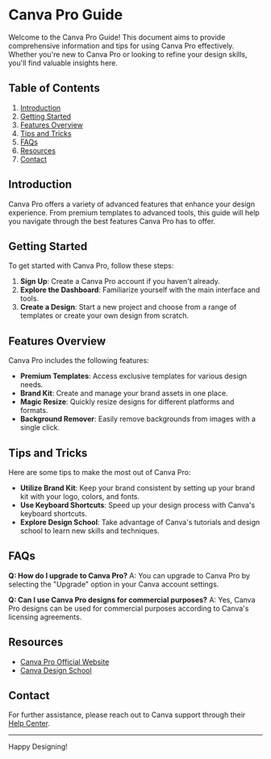 <!--
  README.md

  Theme: Dark
-->

# Canva Pro Guide

Welcome to the Canva Pro Guide! This document aims to provide comprehensive information and tips for using Canva Pro effectively. Whether you're new to Canva Pro or looking to refine your design skills, you'll find valuable insights here.

## Table of Contents

1. [Introduction](#introduction)
2. [Getting Started](#getting-started)
3. [Features Overview](#features-overview)
4. [Tips and Tricks](#tips-and-tricks)
5. [FAQs](#faqs)
6. [Resources](#resources)
7. [Contact](#contact)

## Introduction

Canva Pro offers a variety of advanced features that enhance your design experience. From premium templates to advanced tools, this guide will help you navigate through the best features Canva Pro has to offer.

## Getting Started

To get started with Canva Pro, follow these steps:

1. **Sign Up**: Create a Canva Pro account if you haven't already.
2. **Explore the Dashboard**: Familiarize yourself with the main interface and tools.
3. **Create a Design**: Start a new project and choose from a range of templates or create your own design from scratch.

## Features Overview

Canva Pro includes the following features:

- **Premium Templates**: Access exclusive templates for various design needs.
- **Brand Kit**: Create and manage your brand assets in one place.
- **Magic Resize**: Quickly resize designs for different platforms and formats.
- **Background Remover**: Easily remove backgrounds from images with a single click.

## Tips and Tricks

Here are some tips to make the most out of Canva Pro:

- **Utilize Brand Kit**: Keep your brand consistent by setting up your brand kit with your logo, colors, and fonts.
- **Use Keyboard Shortcuts**: Speed up your design process with Canva's keyboard shortcuts.
- **Explore Design School**: Take advantage of Canva's tutorials and design school to learn new skills and techniques.

## FAQs

**Q: How do I upgrade to Canva Pro?**
A: You can upgrade to Canva Pro by selecting the "Upgrade" option in your Canva account settings.

**Q: Can I use Canva Pro designs for commercial purposes?**
A: Yes, Canva Pro designs can be used for commercial purposes according to Canva's licensing agreements.

## Resources

- [Canva Pro Official Website](https://www.canva.com/pro/)
- [Canva Design School](https://www.canva.com/learn/design-school/)

## Contact

For further assistance, please reach out to Canva support through their [Help Center](https://www.canva.com/help/).

---

Happy Designing!
